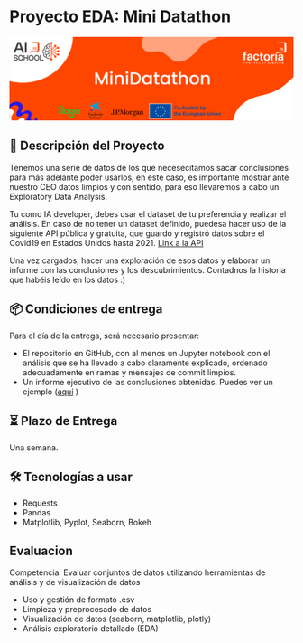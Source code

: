 # Proyecto EDA: Mini Datathon

![Banner Proyectos](assets/minidatathon.PNG)


## 📝 Descripción del Proyecto

Tenemos una serie de datos de los que necesecitamos sacar conclusiones para más adelante poder usarlos, en este caso, es importante mostrar ante nuestro CEO datos limpios y con sentido, para eso llevaremos a cabo un Exploratory Data Analysis.

Tu como IA developer, debes usar el dataset de tu preferencia y realizar el análisis. En caso de no tener un dataset definido, puedesa hacer uso de la siguiente API pública y gratuita, que guardó y registró datos sobre el Covid19 en Estados Unidos hasta 2021. [Link a la API](https://covidtracking.com/data/api)

Una vez cargados, hacer una exploración de esos datos y elaborar un informe con las conclusiones y los descubrimientos.
Contadnos la historia que habéis leído en los datos :)

## 📦 Condiciones de entrega
Para el día de la entrega, será necesario presentar:

- El repositorio en GitHub, con al menos un Jupyter notebook con el análisis que se ha llevado a cabo claramente explicado,
   ordenado adecuadamente en ramas y mensajes de commit limpios.
- Un informe ejecutivo de las conclusiones obtenidas. Puedes ver un ejemplo ([aquí](https://github.com/user-attachments/files/22068569/reporte.ejecutivo.EDA.Formula1.pdf)
)

## ⏳ Plazo de Entrega

Una semana.


## 🛠️ Tecnologías a usar
- Requests
- Pandas
- Matplotlib, Pyplot, Seaborn, Bokeh

## Evaluacion
Competencia:  Evaluar conjuntos de datos utilizando herramientas de análisis y de visualización de datos
- Uso y gestión de formato .csv
- Limpieza y preprocesado de datos
- Visualización de datos (seaborn, matplotlib, plotly)
- Análisis exploratorio detallado (EDA)
